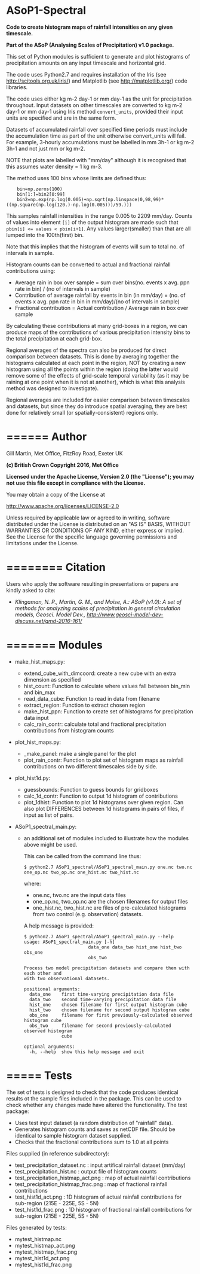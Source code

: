 # ASoP1-Spectral
**Code to create histogram maps of rainfall intensities on any given timescale.** 

**Part of the ASoP (Analysing Scales of Precipitation) v1.0 package.**

This set of Python modules is sufficient to generate and plot histograms of precipitation amounts on any input timescale and horizontal grid.

The code uses Python2.7 and requires installation of the Iris (see http://scitools.org.uk/iris/) and Matplotlib (see  http://matplotlib.org/) code libraries.

The code uses either kg m-2 day-1 or mm day-1 as the unit for precipitation throughout. Input datasets on other timescales are converted to kg m-2 day-1 or mm day-1 using Iris method ``convert_units``, provided their input units are specified and are in the same form. 

Datasets of accumulated rainfall over specified time periods must include the accumulation time as part of the unit otherwise convert_units will fail. For example, 3-hourly accumulations must be labelled in mm 3h-1 or kg m-2 3h-1 and not just mm or kg m-2.

NOTE that plots are labelled with "mm/day" although it is recognised that this assumes water density = 1 kg m-3.

The method uses 100 bins whose limits are defined thus:

        bin=np.zeros(100)
        bin[1:]=bin2[0:99]
        bin2=np.exp(np.log(0.005)+np.sqrt(np.linspace(0,98,99)*((np.square(np.log(120.)-np.log(0.005)))/59.)))

This samples rainfall intensities in the range 0.005 to 2209 mm/day. Counts of values into element ``[i]`` of the output histogram are made such that ``pbin[i] <= values < pbin[i+1]``. Any values larger(smaller) than that are all lumped into the 100th(first) bin.

Note that this implies that the histogram of events will sum to total no. of intervals in sample.

Histogram counts can be converted to actual and fractional rainfall contributions using:

* Average rain in box over sample = sum over bins(no. events x avg. ppn rate in bin) / (no of intervals in sample)
* Contribution of average rainfall by events in bin (in mm/day) = (no. of events x avg. ppn rate in bin in mm/day)/(no of intervals in sample)
* Fractional contribution = Actual contribution / Average rain in box over sample

By calculating these contributions at many grid-boxes in a region, we can produce maps of the contributions of various precipitation intensity bins to the total precipitation at each grid-box. 

Regional averages of the spectra can also be produced for direct comparison between datasets. This is done by averaging together the histograms calculated at each point in the region, NOT by creating a new histogram using all the points within the region (doing the latter would remove some of the effects of grid-scale temporal variability (as it may be raining at one point when it is not at another), which is what this analysis method was designed to investigate).

Regional averages are included for easier comparison between timescales and datasets, but since they do introduce spatial averaging, they are best done for relatively small (or spatially-consistent) regions only.

======
Author
======

Gill Martin, Met Office, FitzRoy Road, Exeter UK

**(c) British Crown Copyright 2016, Met Office**

**Licensed under the Apache License, Version 2.0 (the "License");
you may not use this file except in compliance with the License.**

You may obtain a copy of the License at

 http://www.apache.org/licenses/LICENSE-2.0

Unless required by applicable law or agreed to in writing, software
distributed under the License is distributed on an "AS IS" BASIS,
WITHOUT WARRANTIES OR CONDITIONS OF ANY KIND, either express or implied.
See the License for the specific language governing permissions and
limitations under the License.

========
Citation
========

Users who apply the software resulting in presentations or papers are kindly asked to cite:

* *Klingaman, N. P., Martin, G. M., and Moise, A.: ASoP (v1.0): A set of methods for analyzing scales of precipitation in general circulation models, Geosci. Model Dev., http://www.geosci-model-dev-discuss.net/gmd-2016-161/*

=======
Modules
=======

* make_hist_maps.py:
    * extend_cube_with_dimcoord: create a new cube with an extra dimension as specified
    * hist_count: Function to calculate where values fall between bin_min and bin_max
    * read_data_cube: Function to read in data from filename
    * extract_region: Function to extract chosen region
    * make_hist_ppn: Function to create set of histograms for precipitation data input 
    * calc_rain_contr: calculate total and fractional precipitation contributions from histogram counts

* plot_hist_maps.py:
    * _make_panel: make a single panel for the plot
    * plot_rain_contr: Function to plot set of histogram maps as rainfall contributions on two different timescales side by side.

* plot_hist1d.py:
    * guessbounds: Function to guess bounds for gridboxes
    * calc_1d_contr: Function to output 1d histogram of contributions
    * plot_1dhist: Function to plot 1d histograms over given region. Can also plot DIFFERENCES between 1d histograms in pairs of files, if input as list of pairs.

* ASoP1_spectral_main.py: 
    * an additional set of modules included to illustrate how the modules above might be used. 

      This can be called from the command line thus:
        
          $ python2.7 ASoP1_spectral/ASoP1_spectral_main.py one.nc two.nc one_op.nc two_op.nc one_hist.nc two_hist.nc

      where:
        * one.nc, two.nc are the input data files
        * one_op.nc, two_op.nc are the chosen filenames for output files
        * one_hist.nc, two_hist.nc are files of pre-calculated histograms from two control (e.g. observation) datasets.

      A help message is provided:
        
          $ python2.7 ASoP1_spectral/ASoP1_spectral_main.py --help                                                
          usage: ASoP1_spectral_main.py [-h]
                                  data_one data_two hist_one hist_two obs_one
                                  obs_two
        
          Process two model precipitation datasets and compare them with each other and
          with two observational datasets.
        
          positional arguments:
            data_one    first time-varying precipitation data file
            data_two    second time-varying precipitation data file
            hist_one    chosen filename for first output histogram cube
            hist_two    chosen filename for second output histogram cube
            obs_one     filename for first previously-calculated observed histogram cube
            obs_two     filename for second previously-calculated observed histogram
                        cube
        
          optional arguments:
            -h, --help  show this help message and exit


=====
Tests
=====

The set of tests is designed to check that the code produces identical results ot the sample files included in the package. This can be used to check whether any changes made have altered the functionality. The test package: 

* Uses test input dataset (a random distribution of "rainfall" data). 
* Generates histogram counts and saves as netCDF file. Should be identical to sample histogram dataset supplied.
* Checks that the fractional contributions sum to 1.0 at all points

Files supplied (in reference subdirectory):

* test_precipitation_dataset.nc : input artifical rainfall dataset (mm/day)
* test_precipitation_hist.nc : output file of histogram counts
* test_precipitation_histmap_act.png : map of actual rainfall contributions
* test_precipitation_histmap_frac.png : map of fractional rainfall contributions
* test_hist1d_act.png : 1D histogram of actual rainfall contributions for sub-region (215E - 225E, 5S - 5N)
* test_hist1d_frac.png : 1D histogram of fractional rainfall contributions for sub-region (215E - 225E, 5S - 5N)

Files generated by tests:

* mytest_histmap.nc
* mytest_histmap_act.png
* mytest_histmap_frac.png
* mytest_hist1d_act.png
* mytest_hist1d_frac.png


